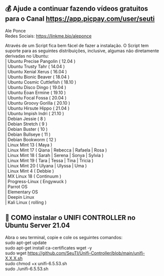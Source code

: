 ## 💰 Ajude a continuar fazendo vídeos gratuitos para o Canal https://app.picpay.com/user/seuti

Ale Ponce<br>
Redes Sociais: https://linkme.bio/aleponce<br>

Através de um Script fica bem fácel de fazer a instalação. O Script tem suporte para as seguintes distribuições, inclusive, algumas não diretamente derivadas no Ubuntu:<br>
| Ubuntu Precise Pangolin ( 12.04 )<br>
| Ubuntu Trusty Tahr ( 14.04 )<br>
| Ubuntu Xenial Xerus ( 16.04 )<br>
| Ubuntu Bionic Beaver ( 18.04 )<br>
| Ubuntu Cosmic Cuttlefish ( 18.10 )<br>
| Ubuntu Disco Dingo ( 19.04 )<br>
| Ubuntu Eoan Ermine ( 19.10 )<br>
| Ubuntu Focal Fossa ( 20.04 )<br>
| Ubuntu Groovy Gorilla ( 20.10 )<br>
| Ubuntu Hirsute Hippo ( 21.04 )<br>
| Ubuntu Impish Indri ( 21.10 )<br>
| Debian Jessie ( 8 )<br>
| Debian Stretch ( 9 )<br>
| Debian Buster ( 10 )<br>
| Debian Bullseye ( 11 )<br>
| Debian Bookworm ( 12 )<br>
| Linux Mint 13 ( Maya )<br>
| Linux Mint 17 ( Qiana | Rebecca | Rafaela | Rosa )<br>
| Linux Mint 18 ( Sarah | Serena | Sonya | Sylvia )<br>
| Linux Mint 19 ( Tara | Tessa | Tina | Tricia )<br>
| Linux Mint 20 ( Ulyana | Ulyssa | Uma )<br>
| Linux Mint 4 ( Debbie )<br>
| MX Linux 18 ( Continuum )<br>
| Progress-Linux ( Engywuck )<br>
| Parrot OS<br>
| Elementary OS<br>
| Deepin Linux<br>
| Kali Linux ( rolling )<br>

## **📡 COMO instalar o UNIFI CONTROLLER no Ubuntu Server 21.04**

Abra o seu terminal, copie e cole os seguintes comandos:<br>
sudo apt-get update<br>
sudo apt-get install ca-certificates wget -y<br>
sudo wget https://github.com/SeuTI/Unifi-Controller/blob/main/unifi-X.X.X.sh<br>
sudo chmod +x unifi-6.5.53.sh<br>
sudo ./unifi-6.5.53.sh<br>

